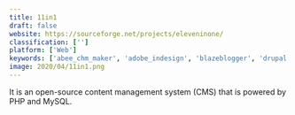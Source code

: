 ```yaml
---
title: 11in1
draft: false 
website: https://sourceforge.net/projects/eleveninone/
classification: ['']
platform: ['Web']
keywords: ['abee_chm_maker', 'adobe_indesign', 'blazeblogger', 'drupal', 'format', 'ghost', 'github_pages', 'glfusion', 'grav', 'kentico', 'madcap_flare', 'no-cms', 'outbrain', 'plone', 'processwire', 'spip', 'symphony_cms', 'wagtail', 'wordpress', 'zmags', 'concrete5']
image: 2020/04/11in1.png
---
```

It is an open-source content management system (CMS) that is powered by PHP and MySQL.